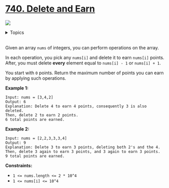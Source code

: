 # [740. Delete and Earn](https://leetcode-cn.com/problems/delete-and-earn/)

![](https://img.shields.io/badge/Difficulty-Medium-F8AF40.svg)

<details>
<summary>Topics</summary>

* [`Dynamic Programming`](https://leetcode-cn.com/tag/dynamic-programming/)

</details>
<br />

Given an array `nums` of integers, you can perform operations on the array.

In each operation, you pick any `nums[i]` and delete it to earn `nums[i]` points. After, you must delete **every** element equal to `nums[i] - 1` or `nums[i] + 1`.

You start with `0` points. Return the maximum number of points you can earn by applying such operations.

**Example 1:**

```
Input: nums = [3,4,2]
Output: 6
Explanation: Delete 4 to earn 4 points, consequently 3 is also deleted.
Then, delete 2 to earn 2 points.
6 total points are earned.
```

**Example 2:**

```
Input: nums = [2,2,3,3,3,4]
Output: 9
Explanation: Delete 3 to earn 3 points, deleting both 2's and the 4.
Then, delete 3 again to earn 3 points, and 3 again to earn 3 points.
9 total points are earned.
```

**Constraints:**

 + `1 <= nums.length <= 2 * 10^4`
 + `1 <= nums[i] <= 10^4`
